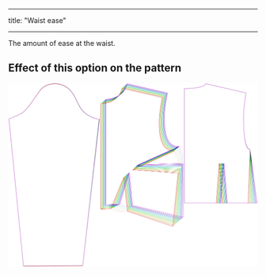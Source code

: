 - - -
title: "Waist ease"
- - -

The amount of ease at the waist.

## Effect of this option on the pattern

![This image shows the effect of this option by superimposing several variants that have a different value for this option](breanna_waistease_sample.svg "Effect of this option on the pattern")
